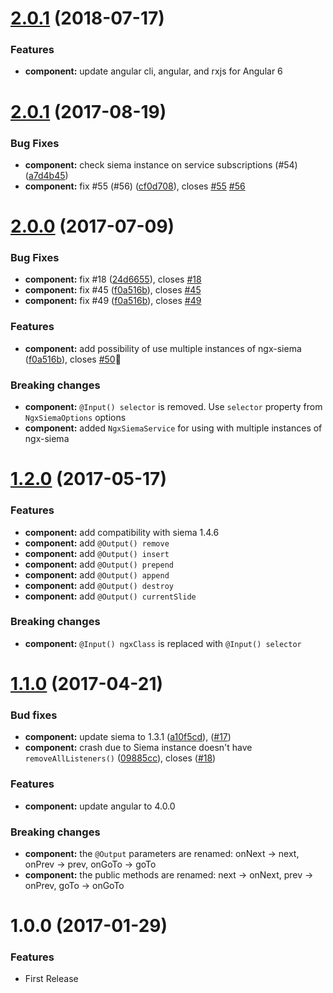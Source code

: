 <a name="6.0.0"></a>
# [2.0.1](https://github.com/lexzhukov/ngx-siema/compare/2.0.1...6.0.0) (2018-07-17)

### Features

* **component:** update angular cli, angular, and rxjs for Angular 6

<a name="2.0.1"></a>
# [2.0.1](https://github.com/lexzhukov/ngx-siema/compare/2.0.0...2.0.1) (2017-08-19)


### Bug Fixes

* **component:** check siema instance on service subscriptions (#54) ([a7d4b45](https://github.com/lexzhukov/ngx-siema/commit/a7d4b45))
* **component:** fix #55 (#56) ([cf0d708](https://github.com/lexzhukov/ngx-siema/commit/cf0d708)), closes [#55](https://github.com/lexzhukov/ngx-siema/issues/55) [#56](https://github.com/lexzhukov/ngx-siema/issues/56)

<a name="2.0.0"></a>
# [2.0.0](https://github.com/lexzhukov/ngx-siema/compare/1.2.0...2.0.0) (2017-07-09)


### Bug Fixes

* **component:** fix #18 ([24d6655](https://github.com/lexzhukov/ngx-siema/commit/24d6655)), closes [#18](https://github.com/lexzhukov/ngx-siema/issues/18)
* **component:** fix #45 ([f0a516b](https://github.com/lexzhukov/ngx-siema/commit/f0a516b)), closes [#45](https://github.com/lexzhukov/ngx-siema/issues/45)
* **component:** fix #49 ([f0a516b](https://github.com/lexzhukov/ngx-siema/commit/f0a516b)), closes [#49](https://github.com/lexzhukov/ngx-siema/issues/49)


### Features

* **component:** add possibility of use multiple instances of ngx-siema ([f0a516b](https://github.com/lexzhukov/ngx-siema/commit/f0a516b)), closes [#50](https://github.com/lexzhukov/ngx-siema/issues/50):tada:


### Breaking changes

* **component:** `@Input() selector` is removed. Use `selector` property from `NgxSiemaOptions` options
* **component:** added `NgxSiemaService` for using with multiple instances of ngx-siema

<a name="1.2.0"></a>
# [1.2.0](https://github.com/lexzhukov/ngx-siema/compare/1.1.0...1.2.0) (2017-05-17)

### Features

* **component:** add compatibility with siema 1.4.6
* **component:** add `@Output() remove`
* **component:** add `@Output() insert`
* **component:** add `@Output() prepend`
* **component:** add `@Output() append`
* **component:** add `@Output() destroy`
* **component:** add `@Output() currentSlide`

### Breaking changes

* **component:** `@Input() ngxClass` is replaced with `@Input() selector`

<a name="1.1.0"></a>
# [1.1.0](https://github.com/lexzhukov/ngx-siema/compare/1.0.0...1.1.0) (2017-04-21)

### Bud fixes

* **component:** update siema to 1.3.1 ([a10f5cd](https://github.com/lexzhukov/ngx-siema/commit/a10f5cdb492180fa689ff30ea8c7123ce54c11c5)), ([#17](https://github.com/lexzhukov/ngx-siema/pull/17))
* **component:** crash due to Siema instance doesn't have `removeAllListeners()` ([09885cc](https://github.com/lexzhukov/ngx-siema/commit/09885cc143c3a09d9f42c4011a39bbaf1d9ccbcd)), closes ([#18](https://github.com/lexzhukov/ngx-siema/issues/18))

### Features

* **component:** update angular to 4.0.0

### Breaking changes

* **component:** the `@Output` parameters are renamed: onNext -> next, onPrev -> prev, onGoTo -> goTo
* **component:** the public methods are renamed: next -> onNext, prev -> onPrev, goTo -> onGoTo

<a name="1.0.0"></a>
# 1.0.0 (2017-01-29)

### Features

* First Release
